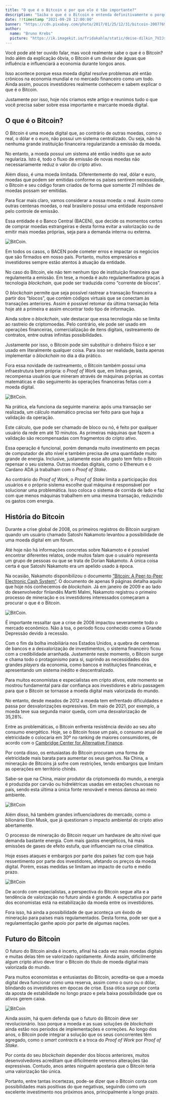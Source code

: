```yaml
---
title: "O que é o Bitcoin e por que ele é tão importante?"
description: "Saiba o que é o Bitcoin e entenda definitivamente o porquê esse cripto ativo ser um divisor de águas no mercado financeiro."
date: !!timestamp "2021-09-28 12:00:00"
banner: "https://cdn.pixabay.com/photo/2017/01/25/12/31/bitcoin-2007769_960_720.jpg"
author:
  name: "Bruno Krebs"
  picture: "https://ik.imagekit.io/fridakahlo/static/deise-dilkin_7V2JsjZhA.jpg"
---
```


Você pode até ter ouvido falar, mas você realmente sabe o que é o Bitcoin? Indo além da explicação óbvia, o Bitcoin é um divisor de águas que influência e influenciará a economia durante longos anos.

Isso acontece porque essa moeda digital resolve problemas até então crônicos na economia mundial e no mercado financeiro como um todo. Ainda assim, poucos
investidores realmente conhecem e sabem explicar o que é o Bitcoin.

Justamente por isso, hoje nós criamos este artigo e reunimos tudo o que você precisa saber sobre essa importante e marcante moeda digital.

## O que é o Bitcoin?

O Bitcoin é uma moeda digital que, ao contrário de outras moedas, como o real, o dólar e o euro, não possui um sistema centralizado. Ou seja, não há nenhuma grande instituição financeira regularizando a emissão da moeda.

No entanto, a moeda possui um sistema até então inédito que se auto regulariza. Isto é, todo o fluxo de emissão de novas moedas não necessariamente reduz o valor do cripto ativo.

Além disso, é uma moeda limitada. Diferentemente do real, dólar e euro, moedas que podem ser emitidas conforme os países sentirem necessidade, o Bitcoin e seu código foram criados de forma que somente 21 milhões de moedas possam ser emitidas.

Para ficar mais claro, vamos considerar a nossa moeda: o real. Assim como outras centenas moedas, o real brasileiro possui uma entidade responsável pelo controle de emissão.

Essa entidade é o Banco Central (BACEN), que decide os momentos certos de comprar moedas estrangeiras e desta forma evitar a valorização ou de emitir mais moedas próprias, seja para a demanda interna ou externa.

![BitCoin.](https://cdn.pixabay.com/photo/2021/08/08/15/06/stock-market-6531146_960_720.jpg)

Em todos os casos, o BACEN pode cometer erros e impactar os negócios que são firmados em nosso país. Portanto, muitos empresários e investidores sempre estão atentos à atuação da entidade.

No caso do Bitcoin, ele não tem nenhum tipo de instituição financeira que regulamenta a emissão. Em tese, a moeda é auto regulamentadora graças à tecnologia _blockchain_, que pode ser traduzida como “corrente de blocos”.

O _blockchain_ permite que seja possível rastrear a transação financeira a partir dos “blocos”, que contém códigos virtuais que se conectam às transações anteriores. Assim é possível retomar da última transação feita hoje até a primeira e assim encontrar todo tipo de informação.

Ainda sobre o _blockchain_, vale destacar que essa tecnologia não se limita ao rastreio de criptomoedas. Pelo contrário, ele pode ser usado em operações financeiras, comercialização de itens digitais, rastreamento de contratos, entre outras infinitas possibilidades.

Justamente por isso, o Bitcoin pode sim substituir o dinheiro físico e ser usado em literalmente qualquer coisa. Para isso ser realidade, basta apenas implementar o _blockchain_ no dia a dia prático.

Fora essa novidade de rastreamento, o Bitcoin também possui uma infraestrutura bem própria: o _Proof of Work_ que, em linhas gerais, recompensa usuários que mineram através de máquinas próprias as contas matemáticas e dão seguimento às operações financeiras feitas com a moeda digital.

![BitCoin.](https://cdn.pixabay.com/photo/2017/10/19/18/23/bitcoin-2868703_960_720.jpg)

Na prática, ela funciona da seguinte maneira: após uma transação ser realizada, um cálculo matemático precisa ser feito para que haja a validação da operação.

Este cálculo, que pode ser chamado de bloco ou nó, é feito por qualquer usuário da rede em até 10 minutos. As primeiras máquinas que fazem a validação são recompensadas com fragmentos do cripto ativo.

Essa operação é funcional, porém demanda muito investimento em peças de computador de alto nível e também precisa de uma quantidade muito grande de energia. Inclusive, justamente esse alto gasto tem feito o Bitcoin repensar o seu sistema. Outras moedas digitais, como o Ethereum e o Cardano ADA já trabalham com o _Proof of Stake_.

Ao contrário do _Proof of Work_, o _Proof of Stake_ limita a participação dos usuários e o próprio sistema escolhe qual máquina é responsável por solucionar uma problemática. Isso coloca o sistema de corrida de lado e faz com que menos máquinas trabalhem em uma mesma transação, reduzindo os gastos com energia.

## História do Bitcoin

Durante a crise global de 2008, os primeiros registros do Bitcoin surgiram quando um usuário chamado Satoshi Nakamoto levantou a possibilidade de uma moeda digital em um fórum.

Até hoje não há informações concretas sobre Nakamoto e é possível encontrar diferentes relatos, onde muitos falam que o usuário representa um grupo de pessoas ou que se trata de Dorian Nakamoto. A única coisa certa é que Satoshi Nakamoto era um apelido usado à época.

Na ocasião, Nakamoto disponibilizou o documento [“Bitcoin: A Peer-to-Peer Electronic Cash System”](https://bitcoin.org/bitcoin.pdf). O documento de apenas 9 páginas detalha aquilo que hoje nós conhecemos de _blockchain_. Já em janeiro de 2009 e ao lado do desenvolvedor finlandês Martti Malmi, Nakamoto registrou o primeiro processo de mineração e os investidores interessados começaram a procurar o que é o Bitcoin.

![BitCoin.](https://images.pexels.com/photos/730564/pexels-photo-730564.jpeg?auto=compress&cs=tinysrgb&dpr=2&h=650&w=940)

É importante ressaltar que a crise de 2008 impactou severamente todo o mercado econômico. Não à toa, o período ficou conhecido como a Grande Depressão devido à recessão.

Com o fim da bolha imobiliária nos Estados Unidos, a quebra de centenas de bancos e a desvalorização de investimentos, o sistema financeiro ficou com a credibilidade arranhada. Justamente neste momento, o Bitcoin surge e chama todo o protagonismo para si, suprindo as necessidades dos grandes _players_ da economia, como bancos e instituições financeiras, e apresentando um sistema inédito e descentralizado.

Para muitos economistas e especialistas em cripto ativos, este momento se mostrou fundamental para dar confiança aos investidores e abriu passagem para que o Bitcoin se tornasse a moeda digital mais valorizada do mundo.

No entanto, desde meados de 2012 a moeda tem enfrentado dificuldades e passa por desvalorizações expressivas. Em maio de 2021, por exemplo, a moeda teve sua segunda maior queda, com uma desvalorização de 35,28%.

Entre as problemáticas, o Bitcoin enfrenta resistência devido ao seu alto consumo energético. Hoje, se o Bitcoin fosse um país, o consumo anual de eletricidade o colocaria em 30º no ranking de maiores consumidores, de acordo com o [Cambridge Center for Alternative Finance](https://cbeci.org/).

Por conta disso, os entusiastas do Bitcoin procuram uma forma de eletricidade mais barata para aumentar os seus ganhos. Na China, a mineração de Bitcoins já sofre com restrições, tendo embargos que limitam as operações em território chinês.

Sabe-se que na China, maior produtor da criptomoeda do mundo, a energia é produzida por carvão ou hidrelétricas usadas em estações chuvosas no país, sendo esta última a única fonte renovável e menos danosa ao meio ambiente.

![BitCoin](https://images.pexels.com/photos/1447418/pexels-photo-1447418.jpeg?auto=compress&cs=tinysrgb&dpr=2&h=650&w=940)

Além disso, há também grandes influenciadores do mercado, como o bilionário Elon Musk, que já questionam o impacto ambiental do cripto ativo abertamente.

O processo de mineração do Bitcoin requer um hardware de alto nível que demanda bastante energia. Com mais gastos energéticos, há mais emissões de gases de efeito estufa, que influenciam na crise climática.

Hoje esses ataques e embargos por parte dos países faz com que haja ressentimento por parte dos investidores, afetando os preços da moeda digital. Porém, essas medidas se limitam ao impacto de curto e médio prazo.

![BitCoin](https://images.pexels.com/photos/7876503/pexels-photo-7876503.jpeg?auto=compress&cs=tinysrgb&dpr=2&h=650&w=940)

De acordo com especialistas, a perspectiva do Bitcoin segue alta e a tendência de valorização no futuro ainda é grande. A expectativa por parte dos economistas está na estabilização da moeda entre os investidores.

Fora isso, há ainda a possibilidade de que aconteça um êxodo de mineração para países mais regulamentados. Desta forma, pode ser que a regulamentação ganhe apoio por parte de algumas nações.

## Futuro do Bitcoin

O futuro do Bitcoin ainda é incerto, afinal há cada vez mais moedas digitais e muitas delas têm se valorizado rapidamente. Ainda assim, dificilmente algum cripto ativo deve tirar o Bitcoin do título de moeda digital mais valorizada do mundo.

Para muitos economistas e entusiastas do Bitcoin, acredita-se que a moeda digital deva funcionar como uma reserva, assim como o ouro ou o dólar, blindando os investidores em épocas de crise. Essa ótica surge por conta da aposta de estabilidade no longo prazo e pela baixa possibilidade que os ativos gerem caixa.

![BitCoin](https://images.pexels.com/photos/5980856/pexels-photo-5980856.jpeg?auto=compress&cs=tinysrgb&dpr=2&h=650&w=940)

Ainda assim, há quem defenda que o futuro do Bitcoin deve ser revolucionário. Isso porque a moeda e as suas soluções de _blockchain_ ainda estão nos períodos de implementações e correções. Ao longo dos anos, o Bitcoin pode integrar a solução que os seus concorrentes têm agregado, como o _smart contracts_ e a troca do _Proof of Work_ por _Proof of Stake_.

Por conta do seu _blockchain_ depender dos blocos anteriores, muitos desenvolvedores acreditam que dificilmente veremos alterações tão expressivas. Contudo, anos antes ninguém apostaria que o Bitcoin teria uma valorização tão única.

Portanto, entre tantas incertezas, pode-se dizer que o Bitcoin conta com possibilidades mais positivas do que negativas, seguindo como um excelente investimento nos próximos anos, principalmente a longo prazo.
